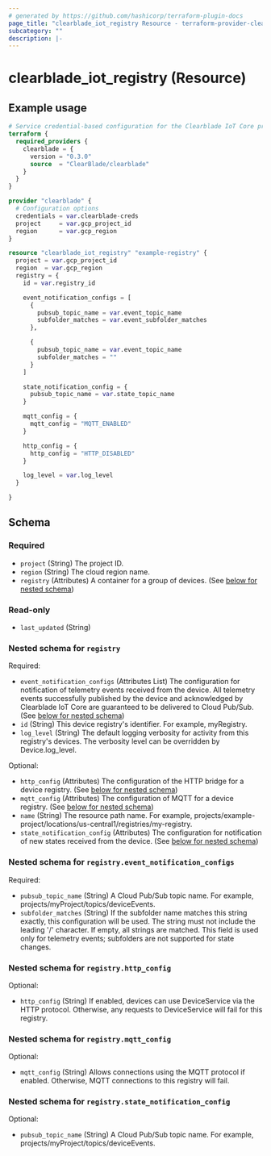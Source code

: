 ```yaml
---
# generated by https://github.com/hashicorp/terraform-plugin-docs
page_title: "clearblade_iot_registry Resource - terraform-provider-clearblade"
subcategory: ""
description: |-
---
```


# clearblade_iot_registry (Resource)

## Example usage

```terraform
# Service credential-based configuration for the Clearblade IoT Core provider
terraform {
  required_providers {
    clearblade = {
      version = "0.3.0"
      source  = "ClearBlade/clearblade"
    }
  }
}

provider "clearblade" {
  # Configuration options
  credentials = var.clearblade-creds
  project     = var.gcp_project_id
  region      = var.gcp_region
}

resource "clearblade_iot_registry" "example-registry" {
  project = var.gcp_project_id
  region  = var.gcp_region
  registry = {
    id = var.registry_id

    event_notification_configs = [
      {
        pubsub_topic_name = var.event_topic_name
        subfolder_matches = var.event_subfolder_matches
      },

      {
        pubsub_topic_name = var.event_topic_name
        subfolder_matches = ""
      }
    ]

    state_notification_config = {
      pubsub_topic_name = var.state_topic_name
    }

    mqtt_config = {
      mqtt_config = "MQTT_ENABLED"
    }

    http_config = {
      http_config = "HTTP_DISABLED"
    }

    log_level = var.log_level
  }

}
```

<!-- schema generated by tfplugindocs -->

## Schema

### Required

- `project` (String) The project ID.
- `region` (String) The cloud region name.
- `registry` (Attributes) A container for a group of devices. (See [below for nested schema](#nestedatt--registry))

### Read-only

- `last_updated` (String)

<a id="nestedatt--registry"></a>

### Nested schema for `registry`

Required:

- `event_notification_configs` (Attributes List) The configuration for notification of telemetry events received from the device. All telemetry events successfully published by the device and acknowledged by Clearblade IoT Core are guaranteed to be delivered to Cloud Pub/Sub. (See [below for nested schema](#nestedatt--registry--event_notification_configs))
- `id` (String) This device registry's identifier. For example, myRegistry.
- `log_level` (String) The default logging verbosity for activity from this registry's devices. The verbosity level can be overridden by Device.log_level.

Optional:

- `http_config` (Attributes) The configuration of the HTTP bridge for a device registry. (See [below for nested schema](#nestedatt--registry--http_config))
- `mqtt_config` (Attributes) The configuration of MQTT for a device registry. (See [below for nested schema](#nestedatt--registry--mqtt_config))
- `name` (String) The resource path name. For example, projects/example-project/locations/us-central1/registries/my-registry.
- `state_notification_config` (Attributes) The configuration for notification of new states received from the device. (See [below for nested schema](#nestedatt--registry--state_notification_config))

<a id="nestedatt--registry--event_notification_configs"></a>

### Nested schema for `registry.event_notification_configs`

Required:

- `pubsub_topic_name` (String) A Cloud Pub/Sub topic name. For example, projects/myProject/topics/deviceEvents.
- `subfolder_matches` (String) If the subfolder name matches this string exactly, this configuration will be used. The string must not include the leading '/' character. If empty, all strings are matched. This field is used only for telemetry events; subfolders are not supported for state changes.

<a id="nestedatt--registry--http_config"></a>

### Nested schema for `registry.http_config`

Optional:

- `http_config` (String) If enabled, devices can use DeviceService via the HTTP protocol. Otherwise, any requests to DeviceService will fail for this registry.

<a id="nestedatt--registry--mqtt_config"></a>

### Nested schema for `registry.mqtt_config`

Optional:

- `mqtt_config` (String) Allows connections using the MQTT protocol if enabled. Otherwise, MQTT connections to this registry will fail.

<a id="nestedatt--registry--state_notification_config"></a>

### Nested schema for `registry.state_notification_config`

Optional:

- `pubsub_topic_name` (String) A Cloud Pub/Sub topic name. For example, projects/myProject/topics/deviceEvents.
